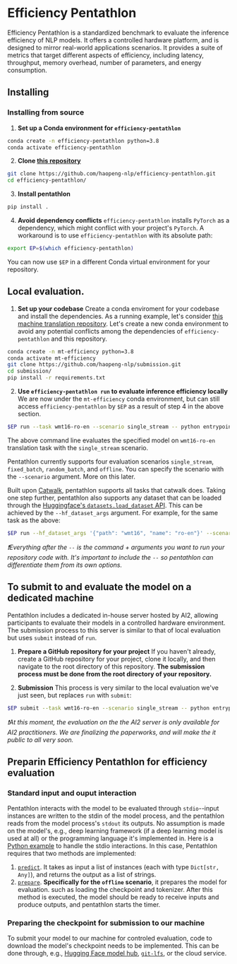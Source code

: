 # Efficiency Pentathlon
Efficiency Pentathlon is a standardized benchmark to evaluate the inference efficiency of NLP models.
It offers a controlled hardware platform, and is designed to mirror real-world applications scenarios. 
It provides a suite of metrics that target different aspects of efficiency, including latency, throughput, memory overhead, number of parameters, and energy consumption.

## Installing

### Installing from source

1. **Set up a Conda environment for `efficiency-pentathlon`**

```bash
conda create -n efficiency-pentathlon python=3.8
conda activate efficiency-pentathlon
```

2. **Clone [this repository](https://github.com/allenai/efficiency-pentathlon)**
```bash
git clone https://github.com/haopeng-nlp/efficiency-pentathlon.git
cd efficiency-pentathlon/
```

3. **Install pentathlon**

```bash
pip install .
```

4. **Avoid dependency conflicts**
`efficiency-pentathlon` installs `PyTorch` as a dependency, which might conflict with your project's `PyTorch`. A workaround is to use `efficiency-pentathlon` with its absolute path:

```bash
export EP=$(which efficiency-pentathlon)
```
You can now use `$EP` in a different Conda virtual environment for your repository.

## Local evaluation.

1. **Set up your codebase**
Create a conda enviroment for your codebase and install the dependencies. As a running example, let's consider [this machine translation repository](https://github.com/haopeng-nlp/submission). 
Let's create a new conda environment to avoid any potential conflicts among the dependencies of `efficiency-pentathlon` and this repository. 

```bash
conda create -n mt-efficiency python=3.8
conda activate mt-efficiency
git clone https://github.com/haopeng-nlp/submission.git
cd submission/
pip install -r requirements.txt
```

2. **Use `efficiency-pentathlon run` to evaluate inference efficiency locally**
We are now under the `mt-efficiency` conda environment, but can still access `efficiency-pentathlon` by `$EP` as a result of step 4 in the above section.

```bash
$EP run --task wmt16-ro-en --scenario single_stream -- python entrypoint.py --model facebook/mbart-large-50-many-to-many-mmt --task wmt16-ro-en
```

The above command line evaluates the specified model on `wmt16-ro-en` translation task with the `single_stream` scenario.

Pentathlon currently supports four evaluation scenarios `single_stream`, `fixed_batch`, `random_batch`, and `offline`. 
You can specify the scenario with the `--scenario` argument. More on this later.

Built upon [Catwalk](https://github.com/allenai/catwalk), pentathlon supports all tasks that catwalk does. Taking one step further, pentathlon also supports any dataset that can be loaded through the [Huggingface's `datasets.load_dataset` API](https://huggingface.co/docs/datasets/v1.11.0/loading_datasets.html). This can be achieved by the `--hf_dataset_args` argument. For example, for the same task as the above:

```bash
$EP run --hf_dataset_args '{"path": "wmt16", "name": "ro-en"}' --scenario single_stream -- python entrypoint.py --model facebook/mbart-large-50-many-to-many-mmt --task wmt16-ro-en
```

*❗Everything after the `--` is the command + arguments you want to run your repository code with. It's important to include the `--` so pentathlon can differentiate them from its own options.*

## To submit to and evaluate the model on a dedicated machine
Pentathlon includes a dedicated in-house server hosted by AI2, allowing participants to evaluate their models in a controlled hardware environment. The submission process to this server is similar to that of local evaluation but uses `submit` instead of `run`.

1. **Prepare a GitHub repository for your project**
If you haven't already, create a GitHub repository for your project, clone it locally, and then navigate to the root directory of this repository.
**The submission process must be done from the root directory of your repository.**

2. **Submission**
This process is very similar to the local evaluation we've just seen, but replaces `run` with `submit`:

```bash
$EP submit --task wmt16-ro-en --scenario single_stream -- python entrypoint.py --model facebook/mbart-large-50-many-to-many-mmt --task wmt16-ro-en
```

*❗At this moment, the evaluation on the the AI2 server is only available for AI2 practitioners. We are finalizing the paperworks, and will make the it public to all very soon.*

## Preparin Efficiency Pentathlon for efficiency evaluation

### Standard input and ouput interaction
Pentathlon interacts with the model to be evaluated through `stdio`--input instances are written to the stdin of the model process, and the pentathlon reads from the model process's `stdout` its outputs. 
No assumption is made on the model's, e.g., deep learning framework (if a deep learning model is used at all) or the programming language it's implemented in. 
Here is a [Python example](https://github.com/haopeng-nlp/submission/blob/main/entrypoint.py#L20-L76) to handle the 
stdio interactions. 
In this case, Pentathlon requires that two methods are implemented:

1.  [`predict`](https://github.com/haopeng-nlp/submission/blob/main/entrypoint.py#L33). It takes as input a list of instances (each with type `Dict[str, Any]`), and returns the output as a list of strings. 
2.  [`prepare`](https://github.com/haopeng-nlp/submission/blob/main/entrypoint.py#L56). **Specifically for the `offline` scenario**, it prepares the model for evaluation. such as loading the checkpoint and tokenizer. After this method is executed, the model should be ready to receive inputs and produce outputs, and pentathlon starts the timer.
   
### Preparing the checkpoint for submission to our machine
To submit your model to our machine for controled evaluation, code to download the model's checkpoint needs to be implemented.
This can be done through, e.g., [Hugging Face model hub](https://huggingface.co/docs/hub/models-the-hub), [`git-lfs`](https://git-lfs.com/), or the cloud service.